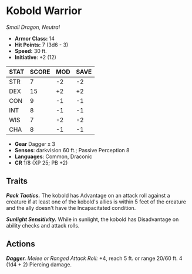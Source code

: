 # Kobold Warrior

*Small Dragon, Neutral*

- **Armor Class:** 14
- **Hit Points:** 7 (3d6 - 3)
- **Speed:** 30 ft.
- **Initiative**: +2 (12)

|STAT|SCORE|MOD|SAVE|
| --- | --- | --- | ---- |
| STR | 7 | -2 | -2 |
| DEX | 15 | +2 | +2 |
| CON | 9 | -1 | -1 |
| INT | 8 | -1 | -1 |
| WIS | 7 | -2 | -2 |
| CHA | 8 | -1 | -1 |

- **Gear** Dagger x 3
- **Senses**: darkvision 60 ft.; Passive Perception 8
- **Languages**: Common, Draconic
- **CR** 1/8 (XP 25; PB +2)

## Traits

***Pack Tactics.*** The kobold has Advantage on an attack roll against a creature if at least one of the kobold's allies is within 5 feet of the creature and the ally doesn't have the Incapacitated condition.

***Sunlight Sensitivity.*** While in sunlight, the kobold has Disadvantage on ability checks and attack rolls.


## Actions

***Dagger.*** *Melee or Ranged Attack Roll:* +4, reach 5 ft. or range 20/60 ft. 4 (1d4 + 2) Piercing damage.

